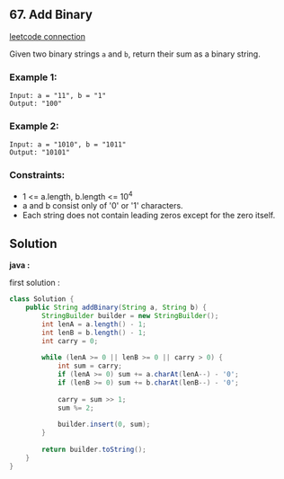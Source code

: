 ## 67. Add Binary

[leetcode connection](https://leetcode.com/problems/add-binary/)

Given two binary strings `a` and `b`, return their sum as a binary string.

### Example 1:
```
Input: a = "11", b = "1"
Output: "100"
```

### Example 2:
```
Input: a = "1010", b = "1011"
Output: "10101"
```

### Constraints:

* 1 <= a.length, b.length <= 10<sup>4</sup>
* a and b consist only of '0' or '1' characters.
* Each string does not contain leading zeros except for the zero itself.

## Solution

**java :**

first solution :
```java
class Solution {
    public String addBinary(String a, String b) {
        StringBuilder builder = new StringBuilder();
        int lenA = a.length() - 1;
        int lenB = b.length() - 1;
        int carry = 0;
        
        while (lenA >= 0 || lenB >= 0 || carry > 0) {
            int sum = carry;
            if (lenA >= 0) sum += a.charAt(lenA--) - '0';
            if (lenB >= 0) sum += b.charAt(lenB--) - '0';
            
            carry = sum >> 1;
            sum %= 2;
            
            builder.insert(0, sum);
        }
        
        return builder.toString();
    }
}
```